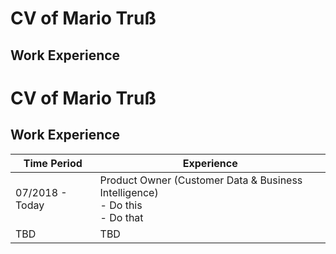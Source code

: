 # CV of Mario Truß

## Work Experience
# CV of Mario Truß

## Work Experience
| Time Period | Experience  |
| ----------- | ----------- |
| 07/2018 - Today | Product Owner (Customer Data & Business Intelligence) <br> - Do this <br> - Do that|
| TBD   | TBD        |
